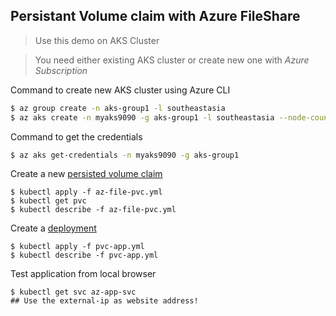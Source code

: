 ## Persistant Volume claim with Azure FileShare

> Use this demo on AKS Cluster

> You need either existing AKS cluster or create new one with *Azure Subscription*

Command to create new AKS cluster using Azure CLI
```bash
$ az group create -n aks-group1 -l southeastasia
$ az aks create -n myaks9090 -g aks-group1 -l southeastasia --node-count=2  --generate-ssh-keys
```

Command to get the credentials
```bash
$ az aks get-credentials -n myaks9090 -g aks-group1
```

Create a new [persisted volume claim](./az-file-pvc.yml)
```
$ kubectl apply -f az-file-pvc.yml
$ kubectl get pvc
$ kubectl describe -f az-file-pvc.yml
```

Create a [deployment](./pvc-app.yml)
```
$ kubectl apply -f pvc-app.yml
$ kubectl describe -f pvc-app.yml
``` 

Test application from local browser
```
$ kubectl get svc az-app-svc
## Use the external-ip as website address!
```